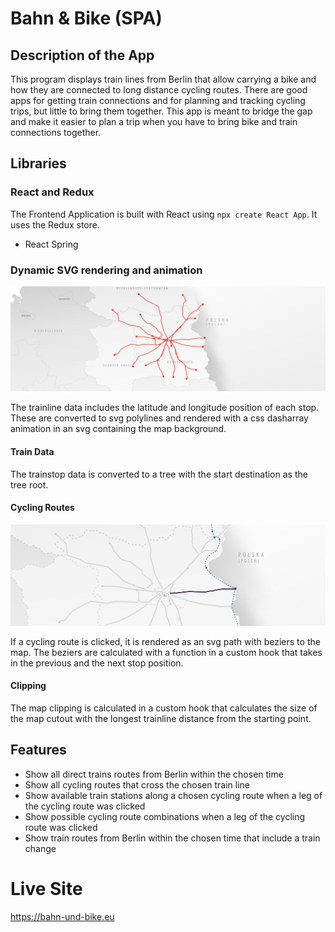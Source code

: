 # Bahn & Bike (SPA)

## Description of the App

This program displays train lines from Berlin that allow carrying a bike and how they are connected to long distance cycling routes.
There are good apps for getting train connections and for planning and tracking cycling trips, but little to bring them together. This app is meant to bridge the gap and make it easier to plan a trip when you have to bring bike and train connections together.

## Libraries

### React and Redux

The Frontend Application is built with React using `npx create React App`. It uses the Redux store.

+ React Spring

### Dynamic SVG rendering and animation

![dynamically rendered polylines](./assets/images/trainlines.png "Trainlines rendered dynamically")

The trainline data includes the latitude and longitude position of each stop. These are converted to svg polylines and rendered with a css dasharray animation in an svg containing the map background.

#### Train Data

The trainstop data is converted to a tree with the start destination as the tree root.

#### Cycling Routes

![dynamically rendered polylines](./assets/images/cyclingpath.png "Trainlines rendered dynamically")

If a cycling route is clicked, it is rendered as an svg path with beziers to the map. The beziers are calculated with a function in a custom hook that takes in the previous and the next stop position.

#### Clipping

The map clipping is calculated in a custom hook that calculates the size of the map cutout with the longest trainline distance from the starting point.

## Features

+ Show all direct trains routes from Berlin within the chosen time 
+ Show all cycling routes that cross the chosen train line
+ Show available train stations along a chosen cycling route when a leg of the cycling route was clicked
+ Show possible cycling route combinations when a leg of the cycling route was clicked
+ Show train routes from Berlin within the chosen time that include a train change


# Live Site
https://bahn-und-bike.eu